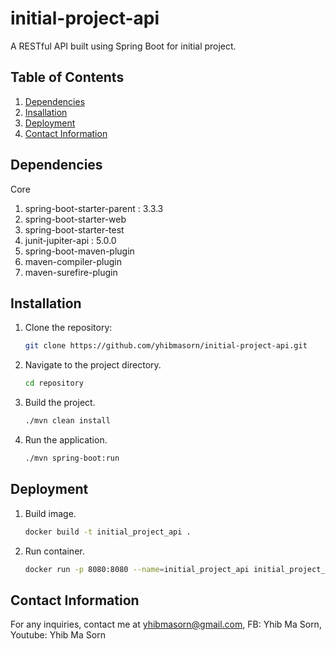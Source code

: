 # initial-project-api
A RESTful API built using Spring Boot for initial project.

## Table of Contents
1. [Dependencies](#dependencies)
2. [Insallation](#installation)
3. [Deployment](#deployment)
4. [Contact Information](#contactinformation)

## Dependencies
Core
1. spring-boot-starter-parent : 3.3.3
2. spring-boot-starter-web
3. spring-boot-starter-test
4. junit-jupiter-api : 5.0.0
5. spring-boot-maven-plugin
6. maven-compiler-plugin
7. maven-surefire-plugin

## Installation
1. Clone the repository:
   ```bash
   git clone https://github.com/yhibmasorn/initial-project-api.git
2. Navigate to the project directory.
   ```bash
   cd repository
3. Build the project.
   ```bash
   ./mvn clean install
4. Run the application.
   ```bash
   ./mvn spring-boot:run

## Deployment
1. Build image.
   ```bash
   docker build -t initial_project_api .
2. Run container.
   ```bash
   docker run -p 8080:8080 --name=initial_project_api initial_project_api

## Contact Information
For any inquiries, contact me at [yhibmasorn@gmail.com](yhibmasorn@gmail.com), FB: Yhib Ma Sorn, Youtube: Yhib Ma Sorn
